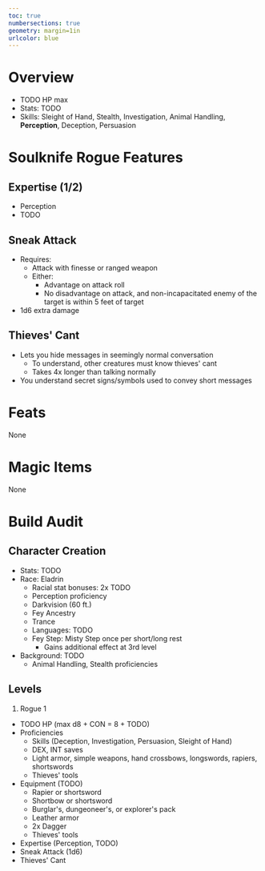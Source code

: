 ```yaml
---
toc: true
numbersections: true
geometry: margin=1in
urlcolor: blue
---
```


# Overview

- TODO HP max
- Stats: TODO
- Skills: Sleight of Hand, Stealth, Investigation, Animal Handling, **Perception**, Deception, Persuasion

# Soulknife Rogue Features

## Expertise (1/2)

- Perception
- TODO

## Sneak Attack

- Requires:
  - Attack with finesse or ranged weapon
  - Either:
    - Advantage on attack roll
    - No disadvantage on attack, and non-incapacitated enemy of the target is within 5 feet of target
- 1d6 extra damage

## Thieves' Cant

- Lets you hide messages in seemingly normal conversation
  - To understand, other creatures must know thieves' cant
  - Takes 4x longer than talking normally
- You understand secret signs/symbols used to convey short messages

# Feats

None

# Magic Items

None

# Build Audit

## Character Creation

- Stats: TODO
- Race: Eladrin
  - Racial stat bonuses: 2x TODO
  - Perception proficiency
  - Darkvision (60 ft.)
  - Fey Ancestry
  - Trance
  - Languages: TODO
  - Fey Step: Misty Step once per short/long rest
    - Gains additional effect at 3rd level
- Background: TODO
  - Animal Handling, Stealth proficiencies

## Levels

1. Rogue 1
  - TODO HP (max d8 + CON = 8 + TODO)
  - Proficiencies
    - Skills (Deception, Investigation, Persuasion, Sleight of Hand)
    - DEX, INT saves
    - Light armor, simple weapons, hand crossbows, longswords, rapiers, shortswords
    - Thieves' tools
  - Equipment (TODO)
    - Rapier or shortsword
    - Shortbow or shortsword
    - Burglar's, dungeoneer's, or explorer's pack
    - Leather armor
    - 2x Dagger
    - Thieves' tools
  - Expertise (Perception, TODO)
  - Sneak Attack (1d6)
  - Thieves' Cant
